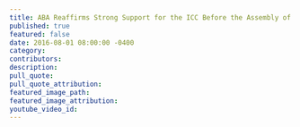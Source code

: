 ```yaml
---
title: ABA Reaffirms Strong Support for the ICC Before the Assembly of States Parties
published: true
featured: false
date: 2016-08-01 08:00:00 -0400
category:
contributors:
description:
pull_quote:
pull_quote_attribution:
featured_image_path:
featured_image_attribution:
youtube_video_id:
---
```

